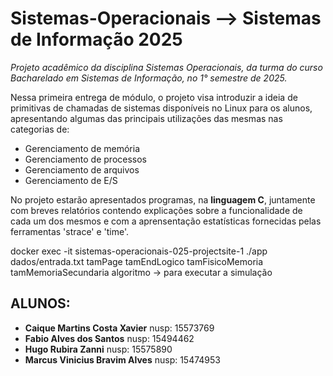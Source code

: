 # Sistemas-Operacionais --> Sistemas de Informação 2025

_Projeto acadêmico da disciplina Sistemas Operacionais, da turma do curso Bacharelado em Sistemas de Informação, no 1° semestre de 2025._

Nessa primeira entrega de módulo, o projeto visa introduzir a ideia de primitivas de chamadas de sistemas disponíveis no Linux para os alunos, apresentando algumas das principais utilizações das mesmas nas categorias de:
  - Gerenciamento de memória
  - Gerenciamento de processos
  - Gerenciamento de arquivos
  - Gerenciamento de E/S

No projeto estarão apresentados programas, na **linguagem C**, juntamente com breves relatórios contendo explicações sobre a funcionalidade de cada um dos mesmos e com a aprensentação estatísticas fornecidas pelas ferramentas 'strace' e 'time'.

docker exec -it sistemas-operacionais-025-projectsite-1 ./app dados/entrada.txt tamPage tamEndLogico tamFisicoMemoria tamMemoriaSecundaria algoritmo -> para executar a simulação


## ALUNOS:

  - **Caique Martins Costa Xavier** nusp: 15573769
  - **Fabio Alves dos Santos** nusp: 15494462
  - **Hugo Rubira Zanni** nusp: 15575890
  - **Marcus Vinicius Bravim Alves** nusp: 15474953

